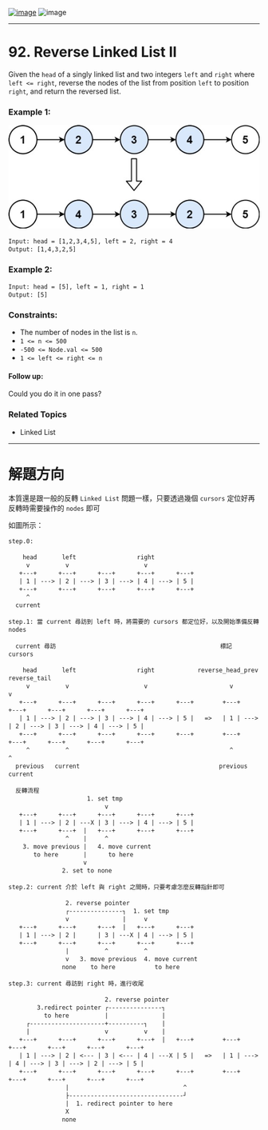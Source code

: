 [![image](https://img.shields.io/badge/Leetcode-Link-blue?logo=leetcode)](https://leetcode.com/problems/reverse-linked-list-ii/)
![image](https://img.shields.io/badge/Difficulty-Medium-yellow)

---

# 92. Reverse Linked List II

Given the `head` of a singly linked list and two integers `left` and `right` where `left <= right`, reverse the nodes of the list from position `left` to position `right`, and return the reversed list. 

### Example 1:

![image](./image/rev2ex2.jpeg)

```
Input: head = [1,2,3,4,5], left = 2, right = 4
Output: [1,4,3,2,5]
```

### Example 2:

```
Input: head = [5], left = 1, right = 1
Output: [5]
```

### Constraints:

- The number of nodes in the list is `n`.
- `1 <= n <= 500`
- `-500 <= Node.val <= 500`
- `1 <= left <= right <= n`
 
#### Follow up: 

Could you do it in one pass?

### Related Topics

- Linked List
  
---

# 解題方向

本質還是跟一般的反轉 `Linked List` 問題一樣，只要透過幾個 `cursors` 定位好再反轉時需要操作的 `nodes` 即可

如圖所示：

```
step.0:

    head       left                 right
     v          v                     v
   +---+      +---+      +---+      +---+      +---+
   | 1 | ---> | 2 | ---> | 3 | ---> | 4 | ---> | 5 |
   +---+      +---+      +---+      +---+      +---+
     ^
  current

step.1: 當 current 尋訪到 left 時，將需要的 cursors 都定位好，以及開始準備反轉 nodes

  current 尋訪                                              標記 cursors

    head       left                 right            reverse_head_prev   reverse_tail
     v          v                     v                       v          v
   +---+      +---+      +---+      +---+      +---+        +---+      +---+      +---+      +---+      +---+
   | 1 | ---> | 2 | ---> | 3 | ---> | 4 | ---> | 5 |   =>   | 1 | ---> | 2 | ---> | 3 | ---> | 4 | ---> | 5 |
   +---+      +---+      +---+      +---+      +---+        +---+      +---+      +---+      +---+      +---+
     ^          ^                                             ^          ^
  previous   current                                       previous   current

  反轉流程
                      1. set tmp
                           v
   +---+      +---+      +---+      +---+      +---+
   | 1 | ---> | 2 | ---X | 3 | ---> | 4 | ---> | 5 |
   +---+      +---+  |   +---+      +---+      +---+
                ^    |     ^
    3. move previous |   4. move current
       to here       |      to here
                     v
               2. set to none

step.2: current 介於 left 與 right 之間時，只要考慮怎麼反轉指針即可

                2. reverse pointer
                ┌---------------┐  1. set tmp
                v               |     v
   +---+      +---+      +---+  |   +---+      +---+
   | 1 | ---> | 2 |      | 3 | ---X | 4 | ---> | 5 |
   +---+      +---+      +---+      +---+      +---+
                |          ^          ^     
                v   3. move previous  4. move current
               none    to here           to here

step.3: current 尋訪到 right 時，進行收尾

                           2. reverse pointer
        3.redirect pointer ┌---------------┐
          to here          |               |
     ┌---------------------+----------┐    |     
     |                     v          v    |     
   +---+      +---+      +---+      +---+  |   +---+        +---+      +---+      +---+      +---+      +---+
   | 1 | ---> | 2 | <--- | 3 | <--- | 4 | ---X | 5 |   =>   | 1 | ---> | 4 | ---> | 3 | ---> | 2 | ---> | 5 |
   +---+      +---+      +---+      +---+      +---+        +---+      +---+      +---+      +---+      +---+
                |                                ^
                ├--------------------------------┘
                |  1. redirect pointer to here
                X
               none
```